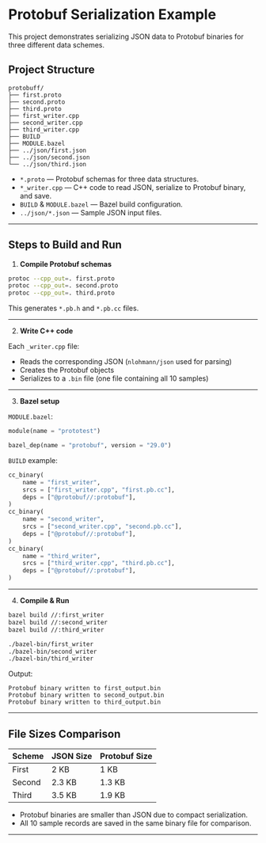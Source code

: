 # Protobuf Serialization Example

This project demonstrates serializing JSON data to Protobuf binaries for three different data schemes.

## Project Structure

```
protobuff/
├── first.proto
├── second.proto
├── third.proto
├── first_writer.cpp
├── second_writer.cpp
├── third_writer.cpp
├── BUILD
├── MODULE.bazel
├── ../json/first.json
├── ../json/second.json
└── ../json/third.json
```

* `*.proto` — Protobuf schemas for three data structures.
* `*_writer.cpp` — C++ code to read JSON, serialize to Protobuf binary, and save.
* `BUILD` & `MODULE.bazel` — Bazel build configuration.
* `../json/*.json` — Sample JSON input files.

---

## Steps to Build and Run

1. **Compile Protobuf schemas**

```bash
protoc --cpp_out=. first.proto
protoc --cpp_out=. second.proto
protoc --cpp_out=. third.proto
```

This generates `*.pb.h` and `*.pb.cc` files.

---

2. **Write C++ code**

Each `_writer.cpp` file:

* Reads the corresponding JSON (`nlohmann/json` used for parsing)
* Creates the Protobuf objects
* Serializes to a `.bin` file (one file containing all 10 samples)

---

3. **Bazel setup**

`MODULE.bazel`:

```python
module(name = "prototest")

bazel_dep(name = "protobuf", version = "29.0")
```

`BUILD` example:

```python
cc_binary(
    name = "first_writer",
    srcs = ["first_writer.cpp", "first.pb.cc"],
    deps = ["@protobuf//:protobuf"],
)
cc_binary(
    name = "second_writer",
    srcs = ["second_writer.cpp", "second.pb.cc"],
    deps = ["@protobuf//:protobuf"],
)
cc_binary(
    name = "third_writer",
    srcs = ["third_writer.cpp", "third.pb.cc"],
    deps = ["@protobuf//:protobuf"],
)
```

---

4. **Compile & Run**

```bash
bazel build //:first_writer
bazel build //:second_writer
bazel build //:third_writer

./bazel-bin/first_writer
./bazel-bin/second_writer
./bazel-bin/third_writer
```

Output:

```
Protobuf binary written to first_output.bin
Protobuf binary written to second_output.bin
Protobuf binary written to third_output.bin
```

---

## File Sizes Comparison

| Scheme | JSON Size | Protobuf Size |
| ------ | --------- | ------------- |
| First  | 2 KB      | 1 KB          |
| Second | 2.3 KB    | 1.3 KB        |
| Third  | 3.5 KB    | 1.9 KB        |

* Protobuf binaries are smaller than JSON due to compact serialization.
* All 10 sample records are saved in the same binary file for comparison.

---
